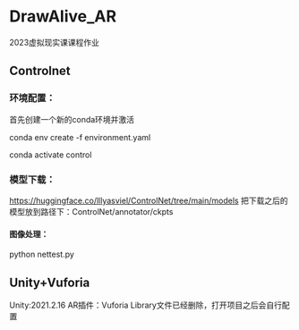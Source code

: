 # DrawAlive_AR
2023虚拟现实课课程作业

## Controlnet
### 环境配置：
首先创建一个新的conda环境并激活

conda env create -f environment.yaml

conda activate control

### 模型下载：
https://huggingface.co/lllyasviel/ControlNet/tree/main/models
把下载之后的模型放到路径下：ControlNet/annotator/ckpts

#### 图像处理：
python nettest.py

## Unity+Vuforia
Unity:2021.2.16
AR插件：Vuforia
Library文件已经删除，打开项目之后会自行配置
